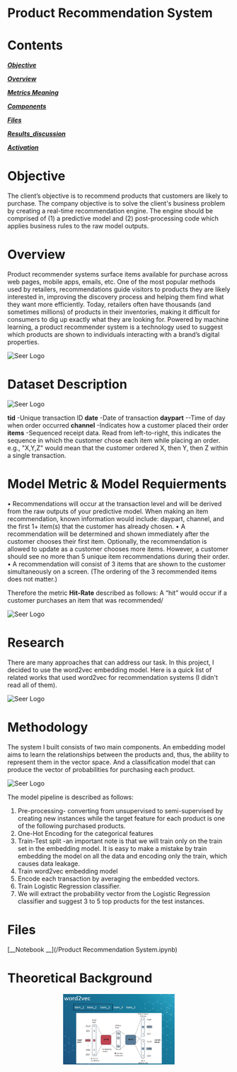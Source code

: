# Product Recommendation System

# Contents

[***Objective***](https://github.com/rotembaruch/Product-Recommendation-System#objective)

[***Overview***](https://github.com/uriaLevko/Disaster_response#overview)

[***Metrics Meaning***](https://github.com/uriaLevko/Disaster_response#Metrics_in_the_Disaster_response_domain)

[***Components***](https://github.com/uriaLevko/Disaster_response#Components)

[***Files***](https://github.com/uriaLevko/Disaster_response#Files)

[***Results_discussion***](https://github.com/uriaLevko/Disaster_response#Results_discussion)

[***Activation***](https://github.com/uriaLevko/Disaster_response#Activation)


 
# Objective
The client’s objective is to recommend products that customers are likely to purchase.
The company objective is to solve the client's business problem by creating a real-time recommendation engine. The engine should be comprised of (1) a predictive model and (2) post-processing code which applies business rules to the raw model outputs.

# Overview

Product recommender systems surface items available for purchase across web pages, mobile apps, emails, etc. One of the most popular methods used by retailers, recommendations guide visitors to products they are likely interested in, improving the discovery process and helping them find what they want more efficiently.
Today, retailers often have thousands (and sometimes millions) of products in their inventories, making it difficult for consumers to dig up exactly what they are looking for.
Powered by machine learning, a product recommender system is a technology used to suggest which products are shown to individuals interacting with a brand’s digital properties. 


![Seer Logo](https://github.com/rotembaruch/Product-Recommendation-System/blob/main/images/New%20Bitmap%20image.JPg?raw=true)


# Dataset Description
![Seer Logo](https://github.com/rotembaruch/Product-Recommendation-System/blob/main/images/Screenshot%202022-11-29%20104349.jpeg?raw=true)

**tid** -Unique transaction ID
**date** -Date of transaction
**daypart** --Time of day when order occurred
**channel** -Indicates how a customer placed their order
**items** -Sequenced receipt data. Read from left-to-right, this indicates the sequence in which the customer chose each item while placing an order. e.g., "X,Y,Z" would mean that the customer ordered X, then Y, then Z within a single transaction.

# Model Metric & Model Requierments

• Recommendations will occur at the transaction level and will be derived from the raw outputs of your predictive model. When making an item recommendation,
known information would include: daypart, channel, and the first 1+ item(s) that the customer has already chosen.
• A recommendation will be determined and shown immediately after the customer chooses their first item. Optionally, the recommendation is allowed to update as a
customer chooses more items. However, a customer should see no more than 5 unique item recommendations during their order.
• A recommendation will consist of 3 items that are shown to the customer simultaneously on a screen. (The ordering of the 3 recommended items does not matter.)

Therefore the metric **Hit-Rate** described as follows:
A “hit” would occur if a customer purchases an item that was recommended/

![Seer Logo](https://github.com/rotembaruch/Product-Recommendation-System/blob/main/images/Screenshot%202022-11-29%20102451.jpeg?raw=true)


# Research

There are many approaches that can address our task. In this project, I decided to use the word2vec embedding model. Here is a quick list of related works that used word2vec  for recommendation systems (I didn't read all of them).

![Seer Logo](https://github.com/rotembaruch/Product-Recommendation-System/blob/main/images/Screenshot%202022-11-29%20102510.jpeg?raw=true)


# Methodology

The system I built consists of two main components. An embedding model aims to learn the relationships between the products and, thus, the ability to represent them in the vector space. And a classification model that can produce the vector of probabilities for purchasing each product.
 

![Seer Logo](https://github.com/rotembaruch/Product-Recommendation-System/blob/main/methodology.jpg?raw=true)

The model pipeline is described as follows:
1. Pre-processing- converting from unsupervised to semi-supervised by creating new instances while the target feature for each product is one of the following purchased products.
2. One-Hot Encoding for the categorical features
3. Train-Test split -an important note is that we will train only on the train set in the embedding model. It is easy to make a mistake by train embedding the model on all the data and encoding only the train, which causes data leakage.
4. Train word2vec embedding model
5. Encode each transaction by averaging the embedded vectors.
6. Train Logistic Regression classifier.
7. We will extract the probability vector from the Logistic Regression classifier and suggest 3 to 5 top products for the test instances.


# Files

[__Notebook __](/Product Recommendation System.ipynb)




# Theoretical Background

<p align="center">
<img src="images/Screenshot 2022-11-29 102547.jpeg" width=50% height=50% >
</p>


